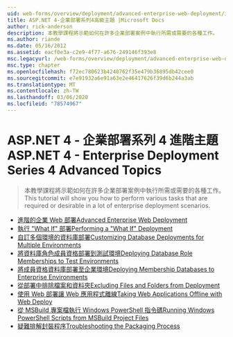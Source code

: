 ```yaml
---
uid: web-forms/overview/deployment/advanced-enterprise-web-deployment/index
title: ASP.NET 4-企業部署系列4高級主題 |Microsoft Docs
author: rick-anderson
description: 本教學課程將示範如何在許多企業部署案例中執行所需或需要的各種工作。
ms.author: riande
ms.date: 05/16/2012
ms.assetid: eacf0e3a-c2e9-4f77-a676-249146f393e8
msc.legacyurl: /web-forms/overview/deployment/advanced-enterprise-web-deployment
msc.type: chapter
ms.openlocfilehash: f72ec780623b4240762f35e479b36895db42cee0
ms.sourcegitcommit: e7e91932a6e91a63e2e46417626f39d6b244a3ab
ms.translationtype: MT
ms.contentlocale: zh-TW
ms.lasthandoff: 03/06/2020
ms.locfileid: "78574967"
---
```

# <a name="aspnet-4---enterprise-deployment-series-4-advanced-topics"></a><span data-ttu-id="9aa3d-103">ASP.NET 4 - 企業部署系列 4 進階主題</span><span class="sxs-lookup"><span data-stu-id="9aa3d-103">ASP.NET 4 - Enterprise Deployment Series 4 Advanced Topics</span></span>

> <span data-ttu-id="9aa3d-104">本教學課程將示範如何在許多企業部署案例中執行所需或需要的各種工作。</span><span class="sxs-lookup"><span data-stu-id="9aa3d-104">This tutorial will show you how to perform various tasks that are required or desirable in a lot of enterprise deployment scenarios.</span></span>

- [<span data-ttu-id="9aa3d-105">進階的企業 Web 部署</span><span class="sxs-lookup"><span data-stu-id="9aa3d-105">Advanced Enterprise Web Deployment</span></span>](advanced-enterprise-web-deployment.md)
- [<span data-ttu-id="9aa3d-106">執行 "What If" 部署</span><span class="sxs-lookup"><span data-stu-id="9aa3d-106">Performing a "What If" Deployment</span></span>](performing-a-what-if-deployment.md)
- [<span data-ttu-id="9aa3d-107">自訂多個環境的資料庫部署</span><span class="sxs-lookup"><span data-stu-id="9aa3d-107">Customizing Database Deployments for Multiple Environments</span></span>](customizing-database-deployments-for-multiple-environments.md)
- [<span data-ttu-id="9aa3d-108">將資料庫角色成員資格部署到測試環境</span><span class="sxs-lookup"><span data-stu-id="9aa3d-108">Deploying Database Role Memberships to Test Environments</span></span>](deploying-database-role-memberships-to-test-environments.md)
- [<span data-ttu-id="9aa3d-109">將成員資格資料庫部署至企業環境</span><span class="sxs-lookup"><span data-stu-id="9aa3d-109">Deploying Membership Databases to Enterprise Environments</span></span>](deploying-membership-databases-to-enterprise-environments.md)
- [<span data-ttu-id="9aa3d-110">從部署中排除檔案和資料夾</span><span class="sxs-lookup"><span data-stu-id="9aa3d-110">Excluding Files and Folders from Deployment</span></span>](excluding-files-and-folders-from-deployment.md)
- [<span data-ttu-id="9aa3d-111">使用 Web 部署讓 Web 應用程式離線</span><span class="sxs-lookup"><span data-stu-id="9aa3d-111">Taking Web Applications Offline with Web Deploy</span></span>](taking-web-applications-offline-with-web-deploy.md)
- [<span data-ttu-id="9aa3d-112">從 MSBuild 專案檔執行 Windows PowerShell 指令碼</span><span class="sxs-lookup"><span data-stu-id="9aa3d-112">Running Windows PowerShell Scripts from MSBuild Project Files</span></span>](running-windows-powershell-scripts-from-msbuild-project-files.md)
- [<span data-ttu-id="9aa3d-113">疑難排解封裝程序</span><span class="sxs-lookup"><span data-stu-id="9aa3d-113">Troubleshooting the Packaging Process</span></span>](troubleshooting-the-packaging-process.md)
